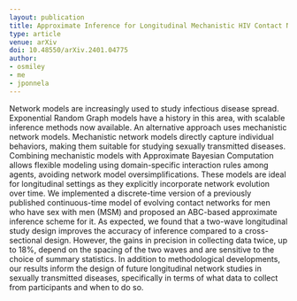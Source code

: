```yaml
---
layout: publication
title: Approximate Inference for Longitudinal Mechanistic HIV Contact Networks
type: article
venue: arXiv
doi: 10.48550/arXiv.2401.04775
author:
- osmiley
- me
- jponnela
---
```


Network models are increasingly used to study infectious disease spread. Exponential Random Graph models have a history in this area, with scalable inference methods now available. An alternative approach uses mechanistic network models. Mechanistic network models directly capture individual behaviors, making them suitable for studying sexually transmitted diseases. Combining mechanistic models with Approximate Bayesian Computation allows flexible modeling using domain-specific interaction rules among agents, avoiding network model oversimplifications. These models are ideal for longitudinal settings as they explicitly incorporate network evolution over time. We implemented a discrete-time version of a previously published continuous-time model of evolving contact networks for men who have sex with men (MSM) and proposed an ABC-based approximate inference scheme for it. As expected, we found that a two-wave longitudinal study design improves the accuracy of inference compared to a cross-sectional design. However, the gains in precision in collecting data twice, up to 18%, depend on the spacing of the two waves and are sensitive to the choice of summary statistics. In addition to methodological developments, our results inform the design of future longitudinal network studies in sexually transmitted diseases, specifically in terms of what data to collect from participants and when to do so.
